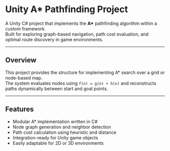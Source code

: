 # Unity A* Pathfinding Project

A Unity C# project that implements the **A\*** pathfinding algorithm within a custom framework.  
Built for exploring graph-based navigation, path cost evaluation, and optimal route discovery in game environments.

---

## Overview
This project provides the structure for implementing A* search over a grid or node-based map.  
The system evaluates nodes using `f(n) = g(n) + h(n)` and reconstructs paths dynamically between start and goal points.

---

## Features
- Modular A* implementation written in C#
- Node graph generation and neighbor detection
- Path cost calculation using heuristic and distance
- Integration-ready for Unity game objects
- Easily adaptable for 2D or 3D environments